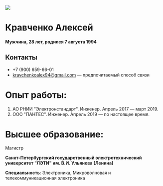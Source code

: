 ![](https://sun9-85.userapi.com/impg/ALYg6M_YASrd6OiuauBK1k0dBDc3oPti1Adm8g/9mZjmLx7kXc.jpg?size=600x400&quality=95&sign=b1d697819df81314728cf06fc299c1d4&type=album)

# Кравченко Алексей

#### Мужчина, 28 лет, родился 7 августа 1994

## Контакты
*  +7 (900) 659-66-01
* kravchenkoalex94@gmail.com — предпочитаемый способ связи

# Опыт работы:

1. АО РНИИ "Электронстандарт". Инженер. Апрель 2017 — март 2019.
2. ООО "ПАНТЕС". Инженер. Апрель 2019 — по настоящее время.

# Высшее образование:
Магистр

**Санкт-Петербургский государственный электротехнический университет "ЛЭТИ" им. В.И. Ульянова (Ленина)**

**Специальность**: Электроника, Микроволновая и телекоммуникационная электроника 
